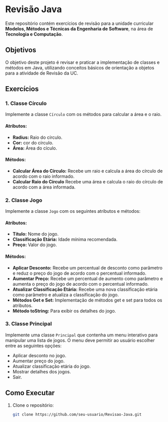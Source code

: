# Revisão Java

Este repositório contém exercícios de revisão para a unidade curricular **Modelos, Métodos e Técnicas da Engenharia de Software**, na área de **Tecnologia e Computação**.

## Objetivos

O objetivo deste projeto é revisar e praticar a implementação de classes e métodos em Java, utilizando conceitos básicos de orientação a objetos para a atividade de Revisão da UC.

## Exercícios

### 1. Classe Círculo

Implemente a classe `Círculo` com os métodos para calcular a área e o raio. 

#### Atributos:
- **Radius:** Raio do círculo.
- **Cor:** cor do círculo.
- **Área:** Área do cículo.

#### Métodos:
- **Calcular Área do Círculo:** Recebe um raio e calcula a área do círculo de acordo com o raio informado.
- **Calcular Raio do Círculo** Recebe uma área e calcula o raio do círculo de acordo com a área informada.

### 2. Classe Jogo

Implemente a classe `Jogo` com os seguintes atributos e métodos:

#### Atributos:
- **Título:** Nome do jogo.
- **Classificação Etária:** Idade mínima recomendada.
- **Preço:** Valor do jogo.

#### Métodos:
- **Aplicar Desconto:** Recebe um percentual de desconto como parâmetro e reduz o preço do jogo de acordo com o percentual informado.
- **Aumentar Preço:** Recebe um percentual de aumento como parâmetro e aumenta o preço do jogo de acordo com o percentual informado.
- **Atualizar Classificação Etária:** Recebe uma nova classificação etária como parâmetro e atualiza a classificação do jogo.
- **Métodos Get e Set:** Implementação de métodos get e set para todos os atributos.
- **Método toString:** Para exibir os detalhes do jogo.

### 3. Classe Principal

Implemente uma classe `Principal` que contenha um menu interativo para manipular uma lista de jogos. O menu deve permitir ao usuário escolher entre as seguintes opções:

- Aplicar desconto no jogo.
- Aumentar preço do jogo.
- Atualizar classificação etária do jogo.
- Mostrar detalhes dos jogos.
- Sair.

## Como Executar

1. Clone o repositório:
   ```bash
   git clone https://github.com/seu-usuario/Revisao-Java.git
